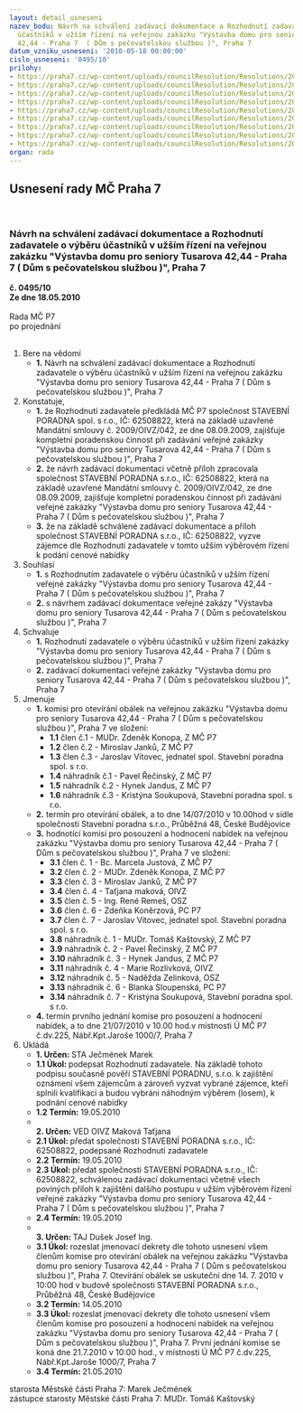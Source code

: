 ```yaml
---
layout: detail_usneseni
nazev_bodu: Návrh na schválení zadávací dokumentace a Rozhodnutí zadavatele o výběru
  účastníků v užším řízení na veřejnou zakázku "Výstavba domu pro seniory Tusarova
  42,44 - Praha 7  ( Dům s pečovatelskou službou )", Praha 7
datum_vzniku_usneseni: '2010-05-18 00:00:00'
cislo_usneseni: '0495/10'
prilohy:
- https://praha7.cz/wp-content/uploads/councilResolution/Resolutions/20417/24-10-zaddok_praha7_dum_pro_seniory.pdf
- https://praha7.cz/wp-content/uploads/councilResolution/Resolutions/20417/24-10-n1__kryci_praha7_dum_pro_seniory.pdf
- https://praha7.cz/wp-content/uploads/councilResolution/Resolutions/20417/24-10-n2_sod_praha7_dum_pro_seniory.pdf
- https://praha7.cz/wp-content/uploads/councilResolution/Resolutions/20417/24-10-n3_cena_praha7_dum_pro_seniory.pdf
- https://praha7.cz/wp-content/uploads/councilResolution/Resolutions/20417/24-10-n4_zaruka_praha7_dum_pro_seniory.pdf
- https://praha7.cz/wp-content/uploads/councilResolution/Resolutions/20417/24-10-n5_sankce_praha7_dum_pro_seniory.pdf
- https://praha7.cz/wp-content/uploads/councilResolution/Resolutions/20417/24-10-n6_subdod_praha7_dum_pro_seniory.pdf
- https://praha7.cz/wp-content/uploads/councilResolution/Resolutions/20417/24-10-is_vz_-_uve%c5%99ej%c5%88ovac%c3%ad_subsyst%c3%a9m.mht
- https://praha7.cz/wp-content/uploads/councilResolution/Resolutions/20417/24-10-plna_moc_praha7_dum_pro_seniory.doc
organ: rada
---
```

<div id="ucUsn_pList" class="usn">
	<span><h2>Usnesení rady MČ Praha 7 </h2>
<br></span><div class="standBody">
<span><h3>Návrh na schválení zadávací dokumentace a Rozhodnutí zadavatele o výběru účastníků v užším řízení na veřejnou zakázku "Výstavba domu pro seniory Tusarova 42,44 - Praha 7  ( Dům s pečovatelskou službou )", Praha 7</h3></span><div class="center">
		<strong>č. 0495/10</strong><br>
	</div>
<div class="center">
		<strong>Ze dne 18.05.2010</strong><br><br>
	</div>Rada MČ P7<br> po projednání<br><br><ol>
<li>Bere na vědomí<ul><li>
<strong>1.</strong> Návrh na schválení zadávací dokumentace a Rozhodnutí zadavatele o výběru účastníků v užším řízení na veřejnou zakázku "Výstavba domu pro seniory Tusarova 42,44 - Praha 7  ( Dům s pečovatelskou službou )", Praha 7</li></ul>
</li>
<li>Konstatuje,<ul>
<li>
<strong>1.</strong> že Rozhodnutí zadavatele předkládá MČ P7 společnost  STAVEBNÍ PORADNA spol. s r.o., IČ: 62508822, která na základě uzavřené Mandátní smlouvy č. 2009/OIVZ/042, ze dne 08.09.2009, zajišťuje kompletní poradenskou činnost při zadávání veřejné zakázky "Výstavba domu pro seniory Tusarova 42,44 - Praha 7  ( Dům s pečovatelskou službou )", Praha 7</li>
<li>
<strong>2.</strong> že návrh zadávací dokumentaci včetně příloh zpracovala společnost STAVEBNÍ PORADNA s.r.o., IČ: 62508822, která na základě uzavřené Mandátní smlouvy č. 2009/OIVZ/042, ze dne 08.09.2009, zajišťuje kompletní poradenskou činnost při zadávání veřejné zakázky "Výstavba domu pro seniory Tusarova 42,44 - Praha 7  ( Dům s pečovatelskou službou )", Praha 7</li>
<li>
<strong>3.</strong> že na základě schválené zadávací dokumentace a příloh společnost STAVEBNÍ PORADNA s.r.o., IČ: 62508822, vyzve zájemce dle Rozhodnutí zadavatele v tomto užším výběrovém řízení k podání cenové nabídky    </li>
</ul>
</li>
<li>Souhlasí<ul>
<li>
<strong>1.</strong> s Rozhodnutím zadavatele o výběru účastníků v užším řízení veřejné zakázky "Výstavba domu pro seniory Tusarova 42,44 - Praha 7  ( Dům s pečovatelskou službou )", Praha 7</li>
<li>
<strong>2.</strong> s návrhem zadávací dokumentace veřejné zakázy "Výstavba domu pro seniory Tusarova 42,44 - Praha 7  ( Dům s pečovatelskou službou )", Praha 7</li>
</ul>
</li>
<li>Schvaluje<ul>
<li>
<strong>1.</strong> Rozhodnutí zadavatele o výběru účastníků v užším řízení zakázky "Výstavba domu pro seniory Tusarova 42,44 - Praha 7  ( Dům s pečovatelskou službou )", Praha 7</li>
<li>
<strong>2.</strong> zadávací dokumentaci veřejné zakázky "Výstavba domu pro seniory Tusarova 42,44 - Praha 7  ( Dům s pečovatelskou službou )", Praha 7        </li>
</ul>
</li>
<li>Jmenuje<ul>
<li>
<strong>1.</strong> komisi pro otevírání obálek na veřejnou zakázku "Výstavba domu pro seniory Tusarova 42,44 - Praha 7  ( Dům s pečovatelskou službou )", Praha 7 ve složení:<ul>
<li>
<strong>1.1</strong> člen č.1 - MUDr. Zdeněk Konopa, Z MČ P7</li>
<li>
<strong>1.2</strong> člen č.2 - Miroslav Janků, Z MČ P7</li>
<li>
<strong>1.3</strong> člen č.3 - Jaroslav Vítovec, jednatel spol. Stavební poradna spol. s r.o. </li>
<li>
<strong>1.4</strong> náhradník č.1 - Pavel Řečinský, Z MČ P7</li>
<li>
<strong>1.5</strong> náhradník č.2 - Hynek Jandus, Z MČ P7</li>
<li>
<strong>1.6</strong> náhradník č.3 - Kristýna Soukupová, Stavební poradna spol. s r.o.</li>
</ul>
</li>
<li>
<strong>2.</strong> termín pro otevírání obálek, a to dne 14/07/2010 v 10.00hod v sídle společnosti Stavební poradna s.r.o., Průběžná 48, České Budějovice</li>
<li>
<strong>3.</strong> hodnotící komisi pro posouzení a hodnocení nabídek na veřejnou zakázku "Výstavba domu pro seniory Tusarova 42,44 - Praha 7  ( Dům s pečovatelskou službou )", Praha 7 ve složení:<ul>
<li>
<strong>3.1</strong> člen č. 1 - Bc. Marcela Justová, Z MČ P7</li>
<li>
<strong>3.2</strong> člen č. 2 - MUDr. Zdeněk Konopa, Z MČ P7</li>
<li>
<strong>3.3</strong> člen č. 3 - Miroslav Janků, Z MČ P7 </li>
<li>
<strong>3.4</strong> člen č. 4 - Taťjana maková, OIVZ </li>
<li>
<strong>3.5</strong> člen č. 5 - Ing. René Remeš, OSZ</li>
<li>
<strong>3.6</strong> člen č. 6 - Zdeňka Koněrzová, PC P7 </li>
<li>
<strong>3.7</strong> člen č. 7 - Jaroslav Vítovec, jednatel spol. Stavební poradna spol. s r.o.</li>
<li>
<strong>3.8</strong> náhradník č. 1 - MUDr. Tomáš Kaštovský, Z MČ P7</li>
<li>
<strong>3.9</strong> náhradník č. 2 - Pavel Řečinský, Z MČ P7</li>
<li>
<strong>3.10</strong> náhradník č. 3 - Hynek Jandus, Z MČ P7</li>
<li>
<strong>3.11</strong> náhradník č. 4 - Marie Rozlivková, OIVZ</li>
<li>
<strong>3.12</strong> náhradník č. 5 - Naděžda Zelinková, OSZ</li>
<li>
<strong>3.13</strong> náhradník č. 6 - Blanka Sloupenská, PC P7</li>
<li>
<strong>3.14</strong> náhradník č. 7 - Kristýna Soukupová, Stavební poradna spol. s r.o.</li>
</ul>
</li>
<li>
<strong>4.</strong> termín prvního jednání  komise pro posouzení a hodnocení nabídek, a to dne 21/07/2010 v 10.00 hod.v místnosti Ú MČ P7 č.dv.225, Nábř.Kpt.Jaroše 1000/7, Praha 7</li>
</ul>
</li>
<li>Ukládá<ul>
<li>
<strong>1. Určen: </strong>STA Ječmének Marek</li>
<li>
<strong>1.1 Úkol: </strong>podepsat Rozhodnutí zadavatele. Na základě tohoto podpisu současně pověří STAVEBNÍ PORADNU, s.r.o. k zajištění oznámení všem zájemcům a zároveň vyzvat vybrané zájemce, kteří splnili kvalifikaci a budou vybráni náhodným výběrem (losem), k podnání cenové nabídky</li>
<li>
<strong>1.2 Termín: </strong>19.05.2010</li>
<li>
<strong><br>2. Určen: </strong>VED OIVZ Maková Taťjana</li>
<li>
<strong>2.1 Úkol: </strong>předat společnosti STAVEBNÍ PORADNA s.r.o., IČ: 62508822, podepsané Rozhodnutí zadavatele </li>
<li>
<strong>2.2 Termín: </strong>19.05.2010</li>
<li>
<strong>2.3 Úkol: </strong>předat společnosti STAVEBNÍ PORADNA s.r.o., IČ: 62508822, schválenou zadávací dokumentaci včetně všech poviných příloh k zajištění dalšího postupu v užším výběrovém řízení veřejné zakázky "Výstavba domu pro seniory Tusarova 42,44 - Praha 7  ( Dům s pečovatelskou službou )", Praha 7</li>
<li>
<strong>2.4 Termín: </strong>19.05.2010</li>
<li>
<strong><br>3. Určen: </strong>TAJ Dušek Josef Ing.</li>
<li>
<strong>3.1 Úkol: </strong>rozeslat jmenovací dekrety dle tohoto usnesení všem členům komise pro otevírání obálek na veřejnou zakázku  "Výstavba domu pro seniory Tusarova 42,44 - Praha 7  ( Dům s pečovatelskou službou )", Praha 7. Otevírání obálek se uskuteční dne   14. 7. 2010 v 10:00 hod v budově společnosti STAVEBNÍ PORADNA s.r.o., Průběžná 48, České Budějovice     </li>
<li>
<strong>3.2 Termín: </strong>14.05.2010</li>
<li>
<strong>3.3 Úkol: </strong>rozeslat jmenovací dekrety dle tohoto usnesení všem členům  komise pro posouzení a hodnocení nabídek na veřejnou zakázku "Výstavba domu pro seniory Tusarova 42,44 - Praha 7    ( Dům s pečovatelskou službou )", Praha 7. První jednání komise se koná dne 21.7.2010 v 10:00 hod., v  místnosti Ú MČ P7 č.dv.225, Nábř.Kpt.Jaroše 1000/7, Praha 7     </li>
<li>
<strong>3.4 Termín: </strong>21.05.2010</li>
</ul>
</li>
</ol>starosta Městské části Praha 7: Marek Ječmének<br>zástupce starosty Městské části Praha 7: MUDr. Tomáš Kaštovský 
</div>
</div>